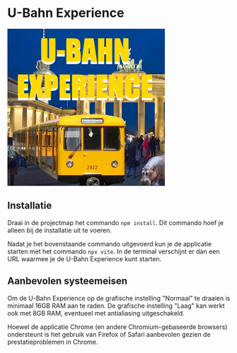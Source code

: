 # U-Bahn Experience
![](https://github.com/NHLStenden-HBO-ICT/graphics-2023-2024-codekloppers/blob/main/assets/img/ue.png?raw=true)
## Installatie
Draai in de projectmap het commando `npm install`. Dit commando hoef je alleen bij de installatie uit te voeren.

Nadat je het bovenstaande commando uitgevoerd kun je de applicatie starten met het commando `npx vite`. In de terminal verschijnt er dan een URL waarmee je de U-Bahn Experience kunt starten.
## Aanbevolen systeemeisen
Om de U-Bahn Experience op de grafische instelling "Normaal" te draaien is minimaal 16GB RAM aan te raden. De grafische instelling "Laag" kan werkt ook met 8GB RAM, eventueel met antialiasing uitgeschakeld.

Hoewel de applicatie Chrome (en andere Chromium-gebaseerde browsers) ondersteunt is het gebruik van Firefox of Safari aanbevolen gezien de prestatieproblemen in Chrome.
